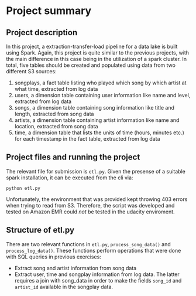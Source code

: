 # Project summary

## Project description
In this project, a extraction-transfer-load pipeline for a data lake is built using Spark. Again, this project is quite similar to the previous projects, with the main difference in this case being in the utilization of a spark cluster. In total, five tables should be created and populated using data from two different S3 sources:

1. songplays, a fact table listing who played which song by which artist at what time, extracted from log data
2. users, a dimension table containing user information like name and level, extracted from log data
3. songs, a dimension table containing song information like title and length, extracted from song data
4. artists, a dimension table containing artist information like name and location, extracted from song data
5. time, a dimension table that lists the units of time (hours, minutes etc.) for each timestamp in the fact table, extracted from log data

## Project files and running the project
The relevant file for submission is `etl.py`. Given the presense of a suitable spark installation, it can be executed from the cli via:
```
python etl.py
```
Unfortunately, the environment that was provided kept throwing 403 errors when trying to read from S3. Therefore, the script was developed and tested on Amazon EMR could *not* be tested in the udacity enviroment. 

## Structure of etl.py
There are two relevant functions in `etl.py`, `process_song_data()` and `process_log_data()`. These functions perform operations that were done with SQL queries in previous exercises:
* Extract song and artist information from song data
* Extract user, time and songplay information from log data. The latter requires a join with song_data in order to make the fields `song_id` and `artist_id` available in the songplay data.

